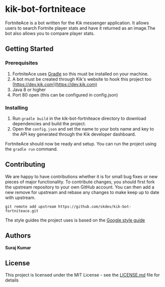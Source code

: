 # kik-bot-fortniteace
FortniteAce is a bot written for the Kik messenger application. It allows users to search Fortnite player stats and have it returned as an image.The bot also allows you to compare player stats.

## Getting Started

### Prerequisites
1. FortniteAce uses [Gradle](https://gradle.org) so this must be installed on your machine.
2. A bot must be created through Kik's website to hook this project too [https://dev.kik.com](https://dev.kik.com)
3. Java 8 or higher
4. Port 80 open (this can be configured in config.json)

### Installing
1. Run `gradle build` in the kik-bot-fortniteace directory to download dependencies and build the project.
2. Open the `config.json` and set the name to your bots name and key to the API key generated through the Kik developer dashboard.

FortniteAce should now be ready and setup. You can run the project using the `gradle run` command.

## Contributing
We are happy to have contributions whether it is for small bug fixes or new pieces of major functionality. To contribute changes, you should first fork the upstream repository to your own GitHub account. You can then add a new remove for upstream and rebase any changes to
make keep up to date with upstream.

`git remote add upstream https://github.com/skdev/kik-bot-fortniteace.git`

The style guides the project uses is based on the [Google style guide](https://google.github.io/styleguide/javaguide.html)

## Authors
**Suraj Kumar**

## License
This project is licensed under the MIT License - see the [LICENSE.md](LICENSE.md) file for details
